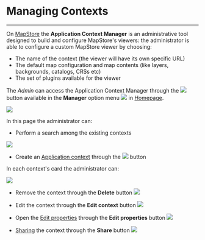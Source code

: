 # Managing Contexts
*******************

On [MapStore](https://mapstore.geo-solutions.it/mapstore/#/) the **Application Context Manager** is an administrative tool designed to build and configure MapStore's viewers: the administrator is able to configure a custom MapStore viewer by choosing:

* The name of the context (the viewer will have its own specific URL)
* The default map configuration and map contents (like layers, backgrounds, catalogs, CRSs etc)
* The set of plugins available for the viewer

The *Admin* can access the Application Context Manager through the <img src="../img/button/manage-contexts-button.jpg" class="ms-docbutton"/> button available in the **Manager**  option menu <img src="../img/button/acc-manager.jpg" class="ms-docbutton"/> in [Homepage](https://mapstore.geo-solutions.it/mapstore/#/). 

<img src="../img/managing-contexts/manage-contexts-page.jpg" class="ms-docimage"/>

In this page the administrator can:

* Perform a search among the existing contexts

<img src="../img/managing-users/search-users.jpg" class="ms-docimage" style="max-width:500px;"/>

* Create an [Application context](application-context.md) through the <img src="../img/button/new-context-button.jpg" class="ms-docbutton"/> button 

In each context's card the administrator can:

<img src="../img/managing-contexts/context-card-tool.jpg" class="ms-docimage" style="max-width:400px;"/>

* Remove the context through the **Delete** button <img src="../img/button/delete_button.jpg" class="ms-docbutton" /> 

* Edit the context through the **Edit context** button <img src="../img/button/edit-context-button.jpg" class="ms-docbutton"/>

* Open the [Edit properties](resources-properties.md) through the **Edit properties** button  <img src="../img/button/edit-icon.jpg" class="ms-docbutton"/> 

* [Sharing](share.md) the context through the **Share** button <img src="../img/button/share.jpg" class="ms-docbutton"/>



